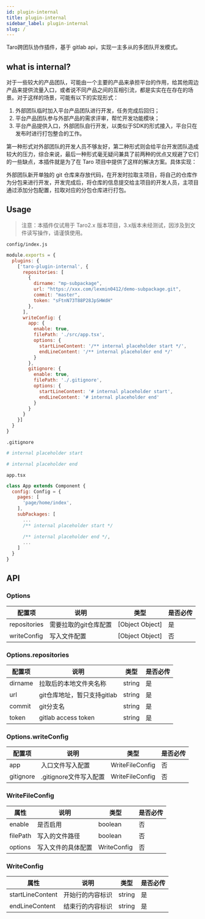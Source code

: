 ```yaml
---
id: plugin-internal
title: plugin-internal
sidebar_label: plugin-internal
slug: /
---
```


Taro跨团队协作插件，基于 gitlab api，实现一主多从的多团队开发模式。

## what is internal?

对于一些较大的产品团队，可能由一个主要的产品来承担平台的作用，给其他周边产品来提供流量入口，或者说不同产品之间的互相引流，都是实实在在存在的场景。对于这样的场景，可能有以下的实现形式：

1. 外部团队临时加入平台产品团队进行开发，任务完成后回归；
2. 平台产品团队参与外部产品的需求评审，帮忙开发功能模块；
3. 平台产品提供入口，外部团队自行开发，以类似于SDK的形式接入，平台只在发布时进行打包整合的工作。

第一种形式对外部团队的开发人员不够友好，第二种形式则会给平台开发团队造成较大的压力，综合来说，最后一种形式毫无疑问兼具了前两种的优点又规避了它们的一些缺点，本插件就是为了在 Taro 项目中提供了这样的解决方案。具体实现：

外部团队新开单独的 git 仓库来存放代码，在开发时拉取主项目，将自己的仓库作为分包来进行开发，开发完成后，将仓库的信息提交给主项目的开发人员，主项目通过添加分包配置，拉取对应的分包仓库进行打包。

## Usage

> 注意：本插件仅试用于 Taro2.x 版本项目，3.x版本未经测试，因涉及到文件读写操作，请谨慎使用。

`config/index.js`

```js
module.exports = {
  plugins: {
    ['taro-plugin-internal', {
      repositories: [
        {
          dirname: "mp-subpackage",
          url: "https://xxx.com/lexmin0412/demo-subpackage.git",
          commit: "master",
          token: "sFtnN73T88P28JpSHWdH"
        },
      ],
      writeConfig: {
        app: {
          enable: true,
          filePath: './src/app.tsx',
          options: {
            startLineContent: '/** internal placeholder start */',
            endLineContent: '/** internal placeholder end */'
          }
        },
        gitignore: {
          enable: true,
          filePath: './.gitignore',
          options: {
            startLineContent: '# internal placeholder start',
            endLineContent: '# internal placeholder end'
          }
        }
      }
    }]
  }
}
```

`.gitignore`

```bash
# internal placeholder start

# internal placeholder end
```

`app.tsx`

```jsx
class App extends Component {
  config: Config = {
    pages: [
      'page/home/index',
    ],
    subPackages: [
      ...
      /** internal placeholder start */

      /** internal placeholder end */,
      ...
    ]
  }
}
```

## API

### Options

| 配置项       | 说明                  | 类型            | 是否必传 |
|--------------|-----------------------|-----------------|----------|
| repositories | 需要拉取的git仓库配置 | [Object Object] | 是       |
| writeConfig  | 写入文件配置          | [Object Object] | 否       |

### Options.repositories

| 配置项  | 说明                        | 类型   | 是否必传 |
|---------|-----------------------------|--------|----------|
| dirname | 拉取后的本地文件夹名称      | string | 是       |
| url     | git仓库地址，暂只支持gitlab | string | 是       |
| commit  | git分支名                   | string | 是       |
| token   | gitlab access token         | string | 是       |

### Options.writeConfig

| 配置项    | 说明                   | 类型            | 是否必传 |
|-----------|------------------------|-----------------|----------|
| app       | 入口文件写入配置       | WriteFileConfig | 否       |
| gitignore | .gitignore文件写入配置 | WriteFileConfig | 否       |

### WriteFileConfig

| 属性     | 说明               | 类型        | 是否必传 |
|----------|--------------------|-------------|----------|
| enable   | 是否启用           | boolean     | 否       |
| filePath | 写入的文件路径     | boolean     | 否       |
| options  | 写入文件的具体配置 | WriteConfig | 否       |

### WriteConfig

| 属性             | 说明             | 类型   | 是否必传 |
|------------------|------------------|--------|----------|
| startLineContent | 开始行的内容标识 | string | 是       |
| endLineContent   | 结束行的内容标识 | string | 是       |
